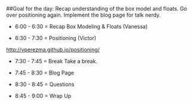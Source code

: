 ##Goal for the day: Recap understanding of the box model and floats. Go over positioning again. Implement the blog page for talk nerdy.
+ 6:00 - 6:30 = Recap Box Modeling & Floats (Vanessa)

+ 6:30 - 7:30 = Positioning (Victor)

http://vperezma.github.io/positioning/

+ 7:30 - 7:45 = Break
		Take a break.

+ 7:45 - 8:30 = Blog Page



+ 8:30 - 8:45 = Questions


+ 8:45 - 9:00 = Wrap Up
